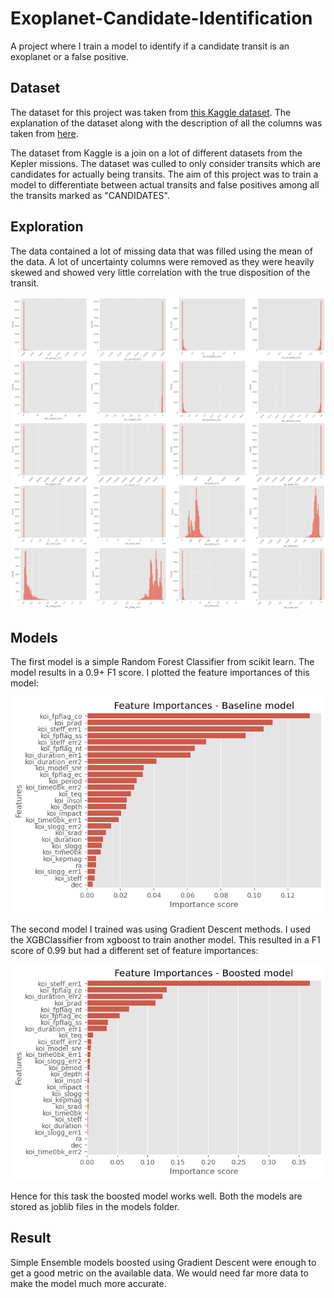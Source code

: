 # Exoplanet-Candidate-Identification

A project where I train a model to identify if a candidate transit is an exoplanet or a false positive.

## Dataset

The dataset for this project was taken from [this Kaggle dataset](https://www.kaggle.com/datasets/nasa/kepler-exoplanet-search-results). The explanation of the dataset along with the description of all the columns was taken from [here](https://exoplanetarchive.ipac.caltech.edu/docs/API_kepcandidate_columns.html).

The dataset from Kaggle is a join on a lot of different datasets from the Kepler missions. The dataset was culled to only consider transits which are candidates for actually being transits. The aim of this project was to train a model to differentiate between actual transits and false positives among all the transits marked as "CANDIDATES".

## Exploration

The data contained a lot of missing data that was filled using the mean of the data. A lot of uncertainty columns were removed as they were heavily skewed and showed very little correlation with the true disposition of the transit.

![Histogram of the different uncertainty columns in the dataset.](images/error_columns_histogram.png)

## Models

The first model is a simple Random Forest Classifier from scikit learn. The model results in a 0.9+ F1 score. I plotted the feature importances of this model:

![Feature importances of baseline model](images/baseline_model_feature_importances.png)

The second model I trained was using Gradient Descent methods. I used the XGBClassifier from xgboost to train another model. This resulted in a F1 score of 0.99 but had a different set of feature importances:

![Feature importances of boosted model](images/boosted_model_feature_importances.png)

Hence for this task the boosted model works well. Both the models are stored as joblib files in the models folder.

## Result

Simple Ensemble models boosted using Gradient Descent were enough to get a good metric on the available data. We would need far more data to make the model much more accurate.
